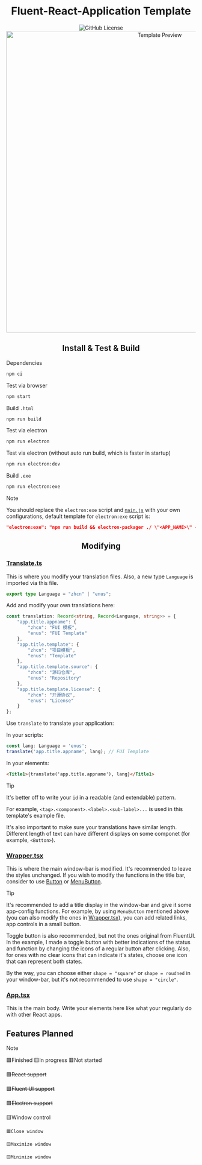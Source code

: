 <div align="center">
<h1>Fluent-React-Application Template</h1>
<img alt="GitHub License" src="https://img.shields.io/github/license/DilemmaGX/fluent-react-application?color=3572EF" /><br />
<img alt="Template Preview" src="https://github.com/DilemmaGX/fluent-react-application/assets/111679857/9273d67f-2e02-43b0-aa4e-a38f1837bc69" width="800px" />
</div>

<div align="center">
<h2>Install & Test & Build</h2>
</div>

Dependencies

```cmd
npm ci
```

Test via browser

```cmd
npm start
```

Build `.html`

```cmd
npm run build
```

Test via electron

```cmd
npm run electron
```

Test via electron (without auto run build, which is faster in startup)

```cmd
npm run electron:dev
```

Build `.exe`

```cmd
npm run electron:exe
```

> [!NOTE]
> You should replace the `electron:exe` script and [`main.js`](./main.js) with your own configurations, default template for `electron:exe` script is:
>
> ```json
> "electron:exe": "npm run build && electron-packager ./ \"<APP_NAME>\" --out <OUTPUT_FOLDER> --app-version <APP_VERSION> --overwrite --asar --prune --ignore=node_modules"
> ```

<div align="center">
<h2>Modifying</h2>
</div>

### [Translate.ts](./src/api/translate.ts)

This is where you modify your translation files. Also, a new type `Language` is imported via this file.

```typescript
export type Language = "zhcn" | "enus";
```

Add and modify your own translations here:

```typescript
const translation: Record<string, Record<Language, string>> = {
    "app.title.appname": {
        "zhcn": "FUI 模板",
        "enus": "FUI Template"
    },
    "app.title.template": {
        "zhcn": "项目模板",
        "enus": "Template"
    },
    "app.title.template.source": {
        "zhcn": "源码仓库",
        "enus": "Repository"
    },
    "app.title.template.license": {
        "zhcn": "开源协议",
        "enus": "License"
    }
};
```

Use `translate` to translate your application:

In your scripts:

```typescript
const lang: Language = 'enus';
translate('app.title.appname', lang); // FUI Template
```

In your elements:

```html
<Title1>{translate('app.title.appname'), lang}</Title1>
```

> [!TIP]
> It's better off to write your `id` in a readable (and extendable) pattern.
>
> For example, `<tag>.<component>.<label>.<sub-label>...` is used in this template's example file.
>
> It's also important to make sure your translations have similar length. Different length of text can have different displays on some componet (for example, `<Button>`).

### [Wrapper.tsx](./src/Wrapper.tsx)

This is where the main window-bar is modified. It's recommended to leave the styles unchanged. If you wish to modify the functions in the title bar, consider to use [Button](https://master--628d031b55e942004ac95df1.chromatic.com/?path=/docs/components-button-button--default) or [MenuButton](https://master--628d031b55e942004ac95df1.chromatic.com/?path=/docs/components-button-menubutton--default).

> [!TIP]
> It's recommended to add a title display in the window-bar and give it some app-config functions. For example, by using `MenuButton` mentioned above (you can also modify the ones in [Wrapper.tsx](./src/Wrapper.tsx)), you can add related links, app controls in a small button.
>
> Toggle button is also recommended, but not the ones original from FluentUI. In the example, I made a toggle button with better indications of the status and function by changing the icons of a regular button after clicking. Also, for ones with no clear icons that can indicate it's states, choose one icon that can represent both states.
>
> By the way, you can choose either `shape = "square"` or `shape = roudned` in your window-bar, but it's not recommended to use `shape = "circle"`.

### [App.tsx](./src/App.tsx)

This is the main body. Write your elements here like what your regularly do with other React apps.

## Features Planned

> [!NOTE]
> 🟩Finished 🟨In progress 🟥Not started

🟩~~React support~~

🟩~~Fluent UI support~~

🟩~~Electron support~~

🟨Window control

	🟩Close window

	🟨Maximize window
    
	🟨Minimize window